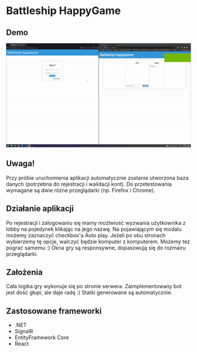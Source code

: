 # Battleship HappyGame

## Demo
![me](https://github.com/Freeskier/BattleshipGame/blob/master/demo.gif)

## Uwaga!
Przy próbie uruchomienia aplikacji automatycznie zostanie utworzona baza danych (potrzebna do rejestracji i walidacji kont).
Do przetestowania wymagane są dwie różne przeglądarki (np. Firefox i Chrome).

## Działanie aplikacji
Po rejestracji i zalogowaniu się mamy możlwiość wyzwania użytkownika z lobby na pojedynek klikając na jego nazwę.
Na pojawiającym się modalu możemy zaznaczyć checkbox'a Auto play. Jeżeli po obu stronach wybierzemy tę opcje, walczyć będzie komputer z komputerem.
Możemy też pograć samemu :)
Okna gry są responsywne, dopasowują się do rozmairu przeglądarki.

## Założenia
Cała logika gry wykonuje się po stronie serwera.
Zaimplementowany bot jest dość głupi, ale daje radę :)
Statki generowane są automatycznie.

## Zastosowane frameworki
* .NET 
* SignalR
* EntityFramework Core
* React

